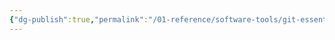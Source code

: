 ```yaml
---
{"dg-publish":true,"permalink":"/01-reference/software-tools/git-essentials/","tags":["git","linux"]}
---
```


